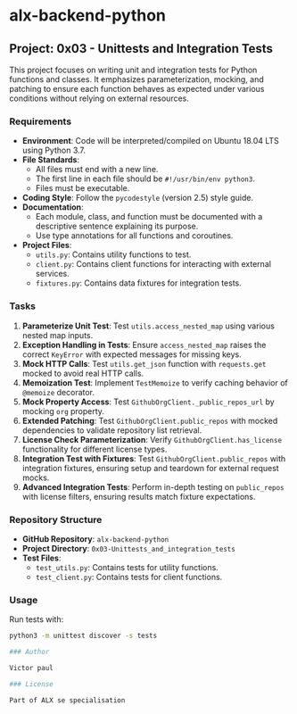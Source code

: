 # alx-backend-python

## Project: 0x03 - Unittests and Integration Tests

This project focuses on writing unit and integration tests for Python functions and classes. It emphasizes parameterization, mocking, and patching to ensure each function behaves as expected under various conditions without relying on external resources.

### Requirements

- **Environment**: Code will be interpreted/compiled on Ubuntu 18.04 LTS using Python 3.7.
- **File Standards**:
  - All files must end with a new line.
  - The first line in each file should be `#!/usr/bin/env python3`.
  - Files must be executable.
- **Coding Style**: Follow the `pycodestyle` (version 2.5) style guide.
- **Documentation**:
  - Each module, class, and function must be documented with a descriptive sentence explaining its purpose.
  - Use type annotations for all functions and coroutines.
- **Project Files**:
  - `utils.py`: Contains utility functions to test.
  - `client.py`: Contains client functions for interacting with external services.
  - `fixtures.py`: Contains data fixtures for integration tests.

### Tasks

1. **Parameterize Unit Test**: Test `utils.access_nested_map` using various nested map inputs.
2. **Exception Handling in Tests**: Ensure `access_nested_map` raises the correct `KeyError` with expected messages for missing keys.
3. **Mock HTTP Calls**: Test `utils.get_json` function with `requests.get` mocked to avoid real HTTP calls.
4. **Memoization Test**: Implement `TestMemoize` to verify caching behavior of `@memoize` decorator.
5. **Mock Property Access**: Test `GithubOrgClient._public_repos_url` by mocking `org` property.
6. **Extended Patching**: Test `GithubOrgClient.public_repos` with mocked dependencies to validate repository list retrieval.
7. **License Check Parameterization**: Verify `GithubOrgClient.has_license` functionality for different license types.
8. **Integration Test with Fixtures**: Test `GithubOrgClient.public_repos` with integration fixtures, ensuring setup and teardown for external request mocks.
9. **Advanced Integration Tests**: Perform in-depth testing on `public_repos` with license filters, ensuring results match fixture expectations.

### Repository Structure

- **GitHub Repository**: `alx-backend-python`
- **Project Directory**: `0x03-Unittests_and_integration_tests`
- **Test Files**:
  - `test_utils.py`: Contains tests for utility functions.
  - `test_client.py`: Contains tests for client functions.

### Usage

Run tests with:
```bash
python3 -m unittest discover -s tests

### Author

Victor paul

### License

Part of ALX se specialisation
